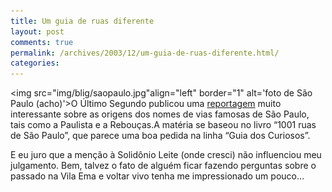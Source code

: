```yaml
---
title: Um guia de ruas diferente
layout: post
comments: true
permalink: /archives/2003/12/um-guia-de-ruas-diferente.html/
categories:
---
```

<img src="img/blig/saopaulo.jpg"align="left" border="1" alt='foto de São Paulo (acho)'>O Último Segundo publicou uma <a href="http://ultimosegundo.ig.com.br/useg/brasil/artigo/0,,1437382,00.html" >reportagem</a> muito interessante sobre as origens dos nomes de vias famosas de São Paulo, tais como a Paulista e a Rebouças.A matéria se baseou no livro &#8220;1001 ruas de São Paulo&#8221;, que parece uma boa pedida na linha &#8220;Guia dos Curiosos&#8221;.

E eu juro que a menção à Solidônio Leite (onde cresci) não influenciou meu julgamento. Bem, talvez o fato de alguém ficar fazendo perguntas sobre o passado na Vila Ema e voltar vivo tenha me impressionado um pouco&#8230;
